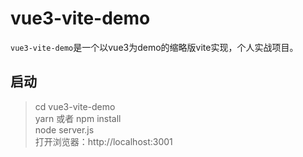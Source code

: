 # vue3-vite-demo
`vue3-vite-demo`是一个以vue3为demo的缩略版vite实现，个人实战项目。

## 启动
>  cd vue3-vite-demo  
yarn 或者 npm install  
node server.js  
打开浏览器：http://localhost:3001